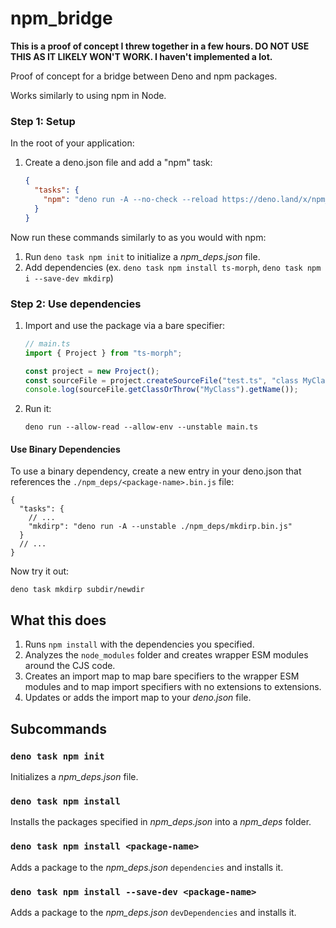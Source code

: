 # npm_bridge

**This is a proof of concept I threw together in a few hours. DO NOT USE THIS AS
IT LIKELY WON'T WORK. I haven't implemented a lot.**

Proof of concept for a bridge between Deno and npm packages.

Works similarly to using npm in Node.

### Step 1: Setup

In the root of your application:

1. Create a deno.json file and add a "npm" task:
   ```json
   {
     "tasks": {
       "npm": "deno run -A --no-check --reload https://deno.land/x/npm_bridge/main.ts"
     }
   }
   ```

Now run these commands similarly to as you would with npm:

1. Run `deno task npm init` to initialize a _npm_deps.json_ file.
1. Add dependencies (ex. `deno task npm install ts-morph`,
   `deno task npm i --save-dev mkdirp`)

### Step 2: Use dependencies

1. Import and use the package via a bare specifier:
   ```ts
   // main.ts
   import { Project } from "ts-morph";

   const project = new Project();
   const sourceFile = project.createSourceFile("test.ts", "class MyClass {}");
   console.log(sourceFile.getClassOrThrow("MyClass").getName());
   ```
2. Run it:
   ```shell
   deno run --allow-read --allow-env --unstable main.ts
   ```

#### Use Binary Dependencies

To use a binary dependency, create a new entry in your deno.json that references
the `./npm_deps/<package-name>.bin.js` file:

```jsonc
{
  "tasks": {
    // ...
    "mkdirp": "deno run -A --unstable ./npm_deps/mkdirp.bin.js"
  }
  // ...
}
```

Now try it out:

```shell
deno task mkdirp subdir/newdir
```

## What this does

1. Runs `npm install` with the dependencies you specified.
1. Analyzes the `node_modules` folder and creates wrapper ESM modules around the
   CJS code.
1. Creates an import map to map bare specifiers to the wrapper ESM modules and
   to map import specifiers with no extensions to extensions.
1. Updates or adds the import map to your _deno.json_ file.

## Subcommands

### `deno task npm init`

Initializes a _npm_deps.json_ file.

### `deno task npm install`

Installs the packages specified in _npm_deps.json_ into a _npm_deps_ folder.

### `deno task npm install <package-name>`

Adds a package to the _npm_deps.json_ `dependencies` and installs it.

### `deno task npm install --save-dev <package-name>`

Adds a package to the _npm_deps.json_ `devDependencies` and installs it.

